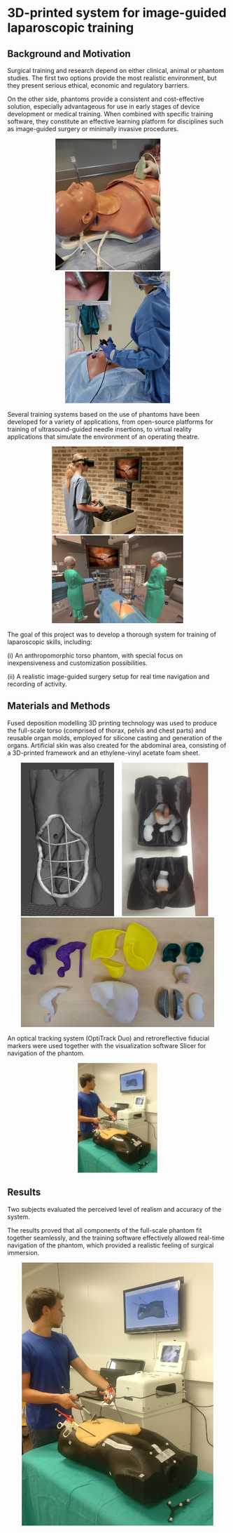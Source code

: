 # 3D-printed system for image-guided laparoscopic training

## Background and Motivation

Surgical training and research depend on either clinical, animal or phantom studies. The first two options provide the most realistic environment, but they present serious ethical, economic and regulatory barriers.

On the other side, phantoms provide a consistent and cost-effective solution, especially advantageous for use in early stages of device development or medical training. When combined with specific training software, they constitute an effective learning platform for disciplines such as image-guided surgery or minimally invasive procedures.

<p align="center">
	<img src="doc/Pic_2.png" height="300">
	<img src="doc/empty.png" width="40">
	<img src="doc/Pic_1.png" height="300">
</p>

Several training systems based on the use of phantoms have been developed for a variety of applications, from open-source platforms for training of ultrasound-guided needle insertions, to virtual reality applications that simulate the environment of an operating theatre.

<p align="center">
	<img src="doc/Pic_3.png" height="200">
	<img src="doc/Pic_4.png" height="200">
</p>

The goal of this project was to develop a thorough system for training of laparoscopic skills, including:

(i) An anthropomorphic torso phantom, with special focus on inexpensiveness and customization possibilities.

(ii) A realistic image-guided surgery setup for real time navigation and recording of activity.


## Materials and Methods

Fused deposition modelling 3D printing technology was used to produce the full-scale torso (comprised of thorax, pelvis and chest parts) and reusable organ molds, employed for silicone casting and generation of the organs. Artificial skin was also created for the abdominal area, consisting of a 3D-printed framework and an ethylene-vinyl acetate foam sheet.

<p align="center">
	<img src="doc/Pic_6b.png" height="350">
	<img src="doc/empty.png" width="10">
	<img src="doc/Pic_6.png" height="350">
	<img src="doc/empty.png" width="10">
	<img src="doc/Pic_5.png" height="250">
</p>

An optical tracking system (OptiTrack Duo) and retroreflective fiducial markers were used together with the visualization software Slicer for navigation of the phantom.

<p align="center">
	<img src="doc/Pic_7.png" height="250">
</p>

## Results

Two subjects evaluated the perceived level of realism and accuracy of the system.

The results proved that all components of the full-scale phantom fit together seamlessly, and the training software effectively allowed real-time navigation of the phantom, which provided a realistic feeling of surgical immersion.

<p align="center">
	<img src="doc/Pic_7.png" height="600">
</p>
